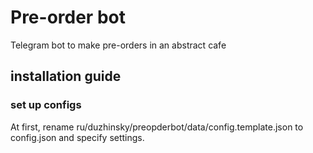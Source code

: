 # Pre-order bot

Telegram bot to make pre-orders in an abstract cafe

## installation guide

### set up configs
At first, rename ru/duzhinsky/preopderbot/data/config.template.json to config.json 
and specify settings.